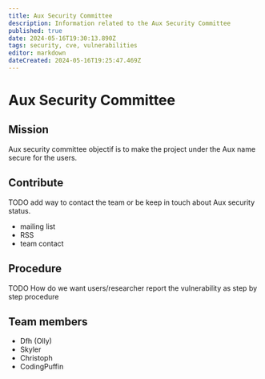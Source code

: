 ```yaml
---
title: Aux Security Committee
description: Information related to the Aux Security Committee
published: true
date: 2024-05-16T19:30:13.890Z
tags: security, cve, vulnerabilities
editor: markdown
dateCreated: 2024-05-16T19:25:47.469Z
---
```


# Aux Security Committee

## Mission

Aux security committee objectif is to make the project under the Aux name secure for the users.

## Contribute

TODO add way to contact the team or be keep in touch about Aux security status.

- mailing list
- RSS
- team contact

## Procedure

TODO How do we want users/researcher report the vulnerability as step by step procedure

## Team members

- Dfh (Olly)
- Skyler
- Christoph
- CodingPuffin